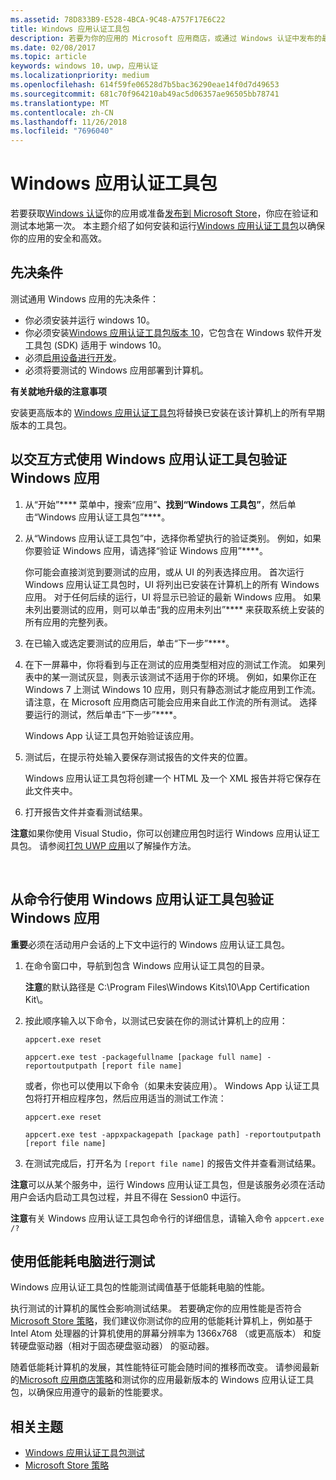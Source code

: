 ```yaml
---
ms.assetid: 78D833B9-E528-4BCA-9C48-A757F17E6C22
title: Windows 应用认证工具包
description: 若要为你的应用的 Microsoft 应用商店，或通过 Windows 认证中发布的最佳机会，验证在本地和测试之前提交以进行认证。 本主题显示了如何安装并运行 Windows 应用认证工具包。
ms.date: 02/08/2017
ms.topic: article
keywords: windows 10，uwp，应用认证
ms.localizationpriority: medium
ms.openlocfilehash: 614f59fe06528d7b5bac36290eae14f0d7d49653
ms.sourcegitcommit: 681c70f964210ab49ac5d06357ae96505bb78741
ms.translationtype: MT
ms.contentlocale: zh-CN
ms.lasthandoff: 11/26/2018
ms.locfileid: "7696040"
---
```

# <a name="windows-app-certification-kit"></a>Windows 应用认证工具包



若要获取[Windows 认证](https://msdn.microsoft.com/windows/desktop/jj134964.aspx)你的应用或准备[发布到 Microsoft Store](https://msdn.microsoft.com/library/windows/apps/Hh694062)，你应在验证和测试本地第一次。 本主题介绍了如何安装和运行[Windows 应用认证工具包](http://go.microsoft.com/fwlink/p/?LinkID=309666)以确保你的应用的安全和高效。

## <a name="prerequisites"></a>先决条件

测试通用 Windows 应用的先决条件：

-   你必须安装并运行 windows 10。
-   你必须安装[Windows 应用认证工具包版本 10]( http://go.microsoft.com/fwlink/p/?LinkID=309666)，它包含在 Windows 软件开发工具包 (SDK) 适用于 windows 10。
-   必须[启用设备进行开发](https://docs.microsoft.com/windows/uwp/get-started/enable-your-device-for-development)。
-   必须将要测试的 Windows 应用部署到计算机。

**有关就地升级的注意事项**

安装更高版本的 [Windows 应用认证工具包]( http://go.microsoft.com/fwlink/p/?LinkID=309666)将替换已安装在该计算机上的所有早期版本的工具包。

## <a name="validate-your-windows-app-using-the-windows-app-certification-kit-interactively"></a>以交互方式使用 Windows 应用认证工具包验证 Windows 应用

1.  从“开始”**** 菜单中，搜索“应用”****、找到“Windows 工具包”****，然后单击“Windows 应用认证工具包”****。

2.  从“Windows 应用认证工具包”中，选择你希望执行的验证类别。 例如，如果你要验证 Windows 应用，请选择“验证 Windows 应用”****。

    你可能会直接浏览到要测试的应用，或从 UI 的列表选择应用。 首次运行 Windows 应用认证工具包时，UI 将列出已安装在计算机上的所有 Windows 应用。 对于任何后续的运行，UI 将显示已验证的最新 Windows 应用。 如果未列出要测试的应用，则可以单击“我的应用未列出”**** 来获取系统上安装的所有应用的完整列表。

3.  在已输入或选定要测试的应用后，单击“下一步”****。

4.  在下一屏幕中，你将看到与正在测试的应用类型相对应的测试工作流。 如果列表中的某一测试灰显，则表示该测试不适用于你的环境。 例如，如果你正在 Windows 7 上测试 Windows 10 应用，则只有静态测试才能应用到工作流。 请注意，在 Microsoft 应用商店可能会应用来自此工作流的所有测试。 选择要运行的测试，然后单击“下一步”****。

    Windows App 认证工具包开始验证该应用。

5.  测试后，在提示符处输入要保存测试报告的文件夹的位置。

    Windows 应用认证工具包将创建一个 HTML 及一个 XML 报告并将它保存在此文件夹中。

6.  打开报告文件并查看测试结果。

**注意**如果你使用 Visual Studio，你可以创建应用包时运行 Windows 应用认证工具包。 请参阅[打包 UWP 应用](https://msdn.microsoft.com/library/windows/apps/Mt627715)以了解操作方法。

 

## <a name="validate-your-windows-app-using-the-windows-app-certification-kit-from-a-command-line"></a>从命令行使用 Windows 应用认证工具包验证 Windows 应用

**重要**必须在活动用户会话的上下文中运行的 Windows 应用认证工具包。

1.  在命令窗口中，导航到包含 Windows 应用认证工具包的目录。

    **注意**的默认路径是 C:\\Program Files\\Windows Kits\\10\\App Certification Kit\\。

2.  按此顺序输入以下命令，以测试已安装在你的测试计算机上的应用：

    `appcert.exe reset`

    `appcert.exe test -packagefullname [package full name] -reportoutputpath [report file name]`

    或者，你也可以使用以下命令（如果未安装应用）。 Windows App 认证工具包将打开相应程序包，然后应用适当的测试工作流：

    `appcert.exe reset`

    `appcert.exe test -appxpackagepath [package path] -reportoutputpath [report file name]`

3.  在测试完成后，打开名为 `[report file name]` 的报告文件并查看测试结果。

**注意**可以从某个服务中，运行 Windows 应用认证工具包，但是该服务必须在活动用户会话内启动工具包过程，并且不得在 Session0 中运行。

**注意**有关 Windows 应用认证工具包命令行的详细信息，请输入命令 `appcert.exe /?`

## <a name="testing-with-a-low-power-computer"></a>使用低能耗电脑进行测试

Windows 应用认证工具包的性能测试阈值基于低能耗电脑的性能。

执行测试的计算机的属性会影响测试结果。 若要确定你的应用性能是否符合[Microsoft Store 策略](https://msdn.microsoft.com/library/windows/apps/Dn764944)，我们建议你测试你的应用的低能耗计算机上，例如基于 Intel Atom 处理器的计算机使用的屏幕分辨率为 1366x768 （或更高版本） 和旋转硬盘驱动器（相对于固态硬盘驱动器） 的驱动器。

随着低能耗计算机的发展，其性能特征可能会随时间的推移而改变。 请参阅最新的[Microsoft 应用商店策略](https://msdn.microsoft.com/library/windows/apps/Dn764944)和测试你的应用最新版本的 Windows 应用认证工具包，以确保应用遵守的最新的性能要求。

## <a name="related-topics"></a>相关主题

* [Windows 应用认证工具包测试](windows-app-certification-kit-tests.md)
* [Microsoft Store 策略](https://msdn.microsoft.com/library/windows/apps/Dn764944)
 

 





